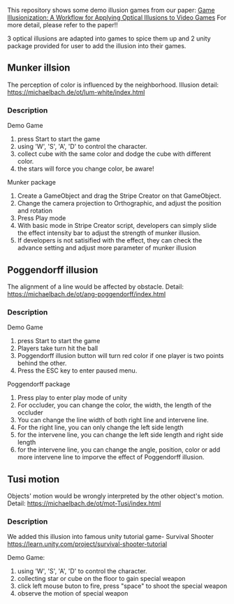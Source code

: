 This repository shows some demo illusion games from our paper: 
[Game Illusionization: A Workflow for Applying Optical Illusions to Video Games](https://dl.acm.org/doi/abs/10.1145/3472749.3474824)
For more detail, please refer to the paper!!

3 optical illusions are adapted into games to spice them up and 2 unity package provided for user to add the illusion into their games.

## Munker illsion
The perception of color is influenced by the neighborhood.
Illusion detail: https://michaelbach.de/ot/lum-white/index.html

### Description
Demo Game
1. press Start to start the game
2. using 'W', 'S', 'A', 'D' to control the character.
3. collect cube with the same color and dodge the cube with different color.
4. the stars will force you change color, be aware!
 
Munker package
1. Create a GameObject and drag the Stripe Creator on that GameObject.
2. Change the camera projection to Orthographic, and adjust the position and rotation
3. Press Play mode 
4. With basic mode in Stripe Creator script, developers can simply slide the effect intensity bar to adjust the strength of munker illusion.
5. If developers is not satisified with the effect, they can check the advance setting and adjust more parameter of munker illusion

## Poggendorff illusion
The alignment of a line would be affected by obstacle.
Detail: https://michaelbach.de/ot/ang-poggendorff/index.html

### Description
Demo Game
1. press Start to start the game
2. Players take turn hit the ball
3. Poggendorff illusion button will turn red color if one player is two points behind the other.
4. Press the ESC key to enter paused menu.

Poggendorff package
1. Press play to enter play mode of unity 
2. For occluder, you can change the color, the width, the length of the occluder
3. You can change the line width of both right line and intervene line.
3. For the right line, you can only change the left side length
4. for the intervene line, you can change the left side length and right side length
5. for the intervene line, you can change the angle, position, color or add more intervene line to imporve the effect of Poggendorff illusion.

## Tusi motion 
Objects' motion would be wrongly interpreted by the other object's motion.
Detail: https://michaelbach.de/ot/mot-Tusi/index.html

### Description
We added this illusion into famous unity tutorial game- Survival Shooter
https://learn.unity.com/project/survival-shooter-tutorial

Demo Game:
1. using 'W', 'S', 'A', 'D' to control the character.
2. collecting star or cube on the floor to gain special weapon
3. click left mouse buton to fire, press "space" to shoot the special weapon
4. observe the motion of special weapon
